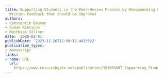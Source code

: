 ```yaml
---
title: Supporting Students in the Peer-Review Process by Recommending Features of
  Written Feedback that Should be Improved
authors:
- Konstantin Bauman
- Roman Rietsche
- Matthias Söllner
date: '2020-01-01'
publishDate: '2023-11-26T11:08:12.403332Z'
publication_types:
- manuscript
links:
- name: URL
  url: 
    https://www.researchgate.net/publication/351068887_Supporting_Students_in_the_Peer-Review_Process_by_Recommending_Features_of_Written_Feedback_that_Should_be_Improved
---
```

